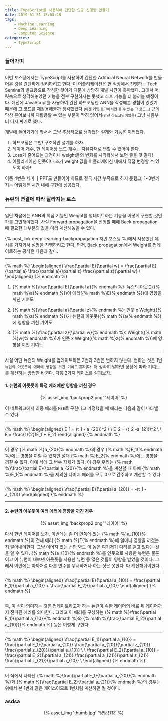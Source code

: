 ```yaml
---
title: TypeScript를 사용하여 간단한 인공 신경망 만들기
date: 2019-01-31 15:03:48
tags:
    - Machine Learning
    - Deep Learning
    - Computer Science
categories:
    - TypeScript
---
```


### 들어가며
***
이번 포스팅에서는 TypeScript를 사용하여 간단한 Artificial Neural Network를 만들어본 것을 간단하게 정리하려고 한다.
이 어플리케이션은 현 직장에서 진행하는 Tech Semina의 발표용으로 작성한 것이기 때문에 상당히 개발 시간이 촉박했다. 그래서 머릿속으로 생각해놓았던 기능을 전부 구현하지는 못했고 추후 기능을 더 붙혀볼 예정이다.
예전에 JavaScript를 사용하여 완전 하드코딩한 ANN을 작성해본 경험이 있었기 때문에 [그 코드](https://github.com/evan-moon/simple-ann/commit/82a1f3777de7b48a5cca1f777862620fc3159998)를 재활용해볼까 생각했었다.<small>(이젠 커밋 로그에서만 볼 수 있는 그 코드...)</small>
근데 막상 뜯어보니까 재활용할 수 있는 부분이 딱히 없어서<small>(완전 하드코딩이었음)</small> 그냥 처음부터 다시 짜기로 했다.

개발에 들어가기에 앞서서 그냥 추상적으로 생각했던 설계와 기능은 이러했다.

1. 하드코딩은 그만! 구조적인 설계를 하자.
2. 레이어 개수, 한 레이어당 노드 개수는 자유자재로 변할 수 있어야 한다.
3. Loss가 줄어드는 과정이나 weight들의 변화를 시각화해서 보면 좋을 것 같다!
4. 어플리케이션 인풋이나 초기 weight 값을 어플리케이션 내에서 직접 변경할 수 있도록 하자!

이중 4번은 세미나 PPT도 만들어야 하므로 결국 시간 부족으로 하지 못했고, 1~3번까지는 어떻게든 시간 내에 구현에 성공했다.

### 뉴런의 연결에 따라 달라지는 로스
***
일단 처음에는 ANN의 핵심 기능인 Weight를 업데이트하는 기능을 어떻게 구현할 것인가를 고민해야했다. 사실 Forward propagation을 진행할 때에 Back propagation 때 필요한 대부분의 값을 미리 계산해놓을 수 있다.

{% post_link deep-learning-backpropagation 저번 포스팅 %}에서 사용했던 예시를 가져와서 설명을 진행하려고 한다.
먼저, Back propagation에서 Weight를 업데이트하는 공식은 다음과 같다.

***
{% math %}
\begin{aligned}
\frac{\partial E}{\partial w} = \frac{\partial E}{\partial a} \frac{\partial a}{\partial z} \frac{\partial z}{\partial w} \\
\end{aligned}
{% endmath %}

1. {% math %}\frac{\partial E}{\partial a}{% endmath %}: 뉴런의 아웃풋({% math %}a{% endmath %})이 에러({% math %}E{% endmath %})에 영향을 끼친 기여도

2. {% math %}\frac{\partial a}{\partial z}{% endmath %}: 인풋 x Weight({% math %}z{% endmath %})가 뉴런의 아웃풋({% math %}a{% endmath %})에 영향을 끼친 기여도

3. {% math %}\frac{\partial z}{\partial w}{% endmath %}: Weight({% math %}w{% endmath %})가 인풋 x Weight({% math %}z{% endmath %})에 영향을 끼친 기여도
***

사실 어떤 뉴런의 Weight를 업데이트하든 2번과 3번은 변하지 않는다.
변하는 것은 1번 `뉴런의 아웃풋이 에러에 영향을 끼친 기여도` 뿐이다. 더 정확히 말하면 상황에 따라 기여도를 계산하는 방법만 바뀐다. 다음 2가지 케이스를 살펴보자.

#### 1. 뉴런의 아웃풋이 특정 에러에만 영향을 끼친 경우

<center>{% asset_img 'backprop2.png' '레이어' %}</center>

이 네트워크에서 최종 에러를 `MSE`로 구한다고 가정했을 때 에러는 다음과 같이 나타낼 수 있다.
***
{% math %}
\begin{aligned}
E_1 = (t_1 - a_{20})^2 \\
\\
E_2 = (t_2 -a_{21})^2 \\
\\
E = \frac{1}{2}(E_1 + E_2)
\end{aligned}
{% endmath %}
***
이 경우 {% math %}a_{20}{% endmath %}의 경우 {% math %}E_1{% endmath %}에는 영향을 끼칠 수 있지만 절대 {% math %}E_2{% endmath %}에는 영향을 끼칠 수 없다. 아예 식에 그 변수 자체가 없다. 이 경우 우리는 {% math %}\frac{\partial E}{\partial a_{20}}{% endmath %}을 계산할 때 아예 {% math %}E_1{% endmath %}을 제외한 나머지 에러를 모두 0으로 간주하고 계산할 수 있다.
***
{% math %}
\begin{aligned}
\frac{\partial E}{\partial a_{20}} = -(t_1 - a_{20})
\end{aligned}
{% endmath %}
***

#### 2. 뉴런의 아웃풋이 여러 에러에 영향을 끼친 경우

<center>{% asset_img 'backprop2.png' '레이어' %}</center>

다시 한번 레이어를 보자. 이번에는 좀 더 안쪽에 있는 {% math %}a_{10}{% endmath %}이 전체 에러 {% math %}E{% endmath %}에 얼마나 영향을 끼쳤는지 알아내야한다.
그냥 이어져 있는 선만 봐도 이 놈은 여기저기 다리를 뻗고 있다는 것을 알 수 있다. {% math %}a_{10}{% endmath %}를 인풋으로 사용한 뉴런은 물론이고 이 뉴런이 내보낸 아웃풋을 사용한 뉴런 등 많은 것들이 영향을 받았을 것이다. 그래서 이번에는 아까처럼 다른 변수를 무시하거나 하는 짓은 못한다. 다 계산해줘야한다.

***
{% math %}
\begin{aligned}
\frac{\partial E}{\partial a_{10}} = \frac{\partial E_1}{\partial a_{10}} + \frac{\partial E_2}{\partial a_{10}}
\end{aligned}
{% endmath %}
***

즉, 이 식이 의미하는 것은 업데이트하고자 하는 뉴런이 속한 레이어의 바로 뒤 레이어까지 전파된 에러를 의미한다.
그리고 이 에러를 구성하는 {% math %}\frac{\partial E_1}{\partial a_{10}}{% endmath %}와 {% math %}\frac{\partial E_2}{\partial a_{10}}{% endmath %} 등은 이렇게 구한다.

***
{% math %}
\begin{aligned}
\frac{\partial E_1}{\partial a_{10}} = \frac{\partial E_1}{\partial a_{20}} \frac{\partial a_{20}}{\partial z_{20}} \frac{\partial z_{20}}{\partial a_{10}} \\
\\
\frac{\partial E_2}{\partial a_{10}} = \frac{\partial E_2}{\partial a_{21}} \frac{\partial a_{21}}{\partial z_{21}} \frac{\partial z_{21}}{\partial a_{10}} \\
\end{aligned}
{% endmath %}
***

이 식에서 나타난 {% math %}\frac{\partial E_1}{\partial a_{20}}{% endmath %}과 {% math %}\frac{\partial E_2}{\partial a_{21}}{% endmath %}의 경우는 위에서 본 1번과 같은 케이스이므로 1번처럼 계산하면 될 것이다.

### asdsa


<!-- 

{% math %}w^0_{10}{% endmath %}는 업데이트할때 {% math %}w^0_{10}{% endmath %}가 전체 에러에 영향을 끼친 기여도를 구하는 식은 다음과 같다.

***
{% math %}
\begin{aligned}
\frac{\partial E_t}{\partial w^0_{10}} = (\frac{\partial E_1}{\partial a_{10}} + \frac{\partial E_2}{\partial a_{10}}) \frac{\partial a_{10}}{\partial z_{10}} \frac{\partial z_{10}}{\partial w^0_{10}}
\end{aligned}
{% endmath %}
***

이 식에서 변하지 않는 부분인
***
{% math %}
\begin{aligned}
\frac{\partial a_{10}}{\partial z_{10}} \frac{\partial z_{10}}{\partial w^0_{10}}
\end{aligned}
{% endmath %}
***
을 제거하면 나면 남는 식은
***
{% math %}
\begin{aligned}
(\frac{\partial E_1}{\partial a_{10}} + \frac{\partial E_2}{\partial a_{10}})
\end{aligned}
{% endmath %}
***
이다. 


여기서 주목해야할 것은 {% math %}\frac{\partial E_1}{\partial a_{10}}{% endmath %}나 {% math %}\frac{\partial E_2}{\partial a_{10}}{% endmath %}를 구하는 공식에도 {% math %}\frac{\partial E_1}{\partial a_{20}}{% endmath %}나 {% math %}\frac{\partial E_2}{\partial a_{21}}{% endmath %}처럼 같은 꼴의 식이 등장한다는 것이다. 그럼 {% math %}\frac{\partial E_1}{\partial a_{20}}{% endmath %}나 {% math %}\frac{\partial E_2}{\partial a_{21}}{% endmath %}는 어떻게 만들까? 당연히 식에 들어가는 변수만 변할 뿐 위에서 본 식과 완벽히 똑같다.





전에 머신러닝을 연구하는 형이 얘기해준 바로는 TensorFlow가 Forward propagation을 진행할 때 Back propagation에 필요한 값들을 미리 어느 정도 구해놓는다고 했다. 예를 들어 sigmoid를 보면
<center>시그모이드는 {% math %}\sigma = \frac{1}{1 + e^{-x}}{% endmath %}</center>
<center>시그모이드의 미분 꼴은 {% math %}{\frac{dx}{d}}\sigma = \sigma(1 - \sigma){% endmath %}</center>

```typescript
function sigmoid (x: number, deff = false): number {
  if (deff) {
    return sigmoid(x) * (1 - sigmoid(x));
  } else {
    return 1 / (1 + Math.exp(-x));
  }
}
```

이런 방식으로 Forward propagation 때 

그냥 이게 다인듯 싶었다. 그럼 어떻게든 비벼볼 수 있을 것 같다. 본격적으로 클래스 다이어그램을 그려볼까! 했지만 5초만에 귀찮아진 관계로 그냥 상상 설계를 하기로 했다. 필요한 놈들은 다음과 같다.

- 전체 네트워크를 관리할 `Network` 클래스
- 각 레이어내의 뉴런을 관리할 `Layer` 클래스
- 실질적으로 계산을 진행할 `Neuron` 클래스

결과부터 말하면 이렇게 대충 생각한 벌로 한 3일은 삽질했다. 역시 설계는 제대로 해야한다.
일단 시각화는 나중에 붙히면 되니까 먼저 제대로 작동하는 네트워크부터 만들어야했다.
대략적인 필자 뇌속의 흐름은 이랬다.

1. 메인 함수에서 `Network`를 생성. `constructor`에는 인풋이랑 타겟을 넘긴다.
2. 노드를 만든다.
3. for문으로 `learningLimit` 만큼 forward, backward를 반복 수행
4. forward 시 `Network`는 가지고 있는 `Layer`들을 순환하며 연산 수행 후 마지막 `Layer`에게서 로스를 뽑아낸다.
5. backward 시 `Network`의 `Layer` 배열을 반전시키고 연산 수행
6. profit!

그리고 바로 개발에 들어갔다. -->

<center>{% asset_img 'thumb.jpg' '엉망진창' %}</center>